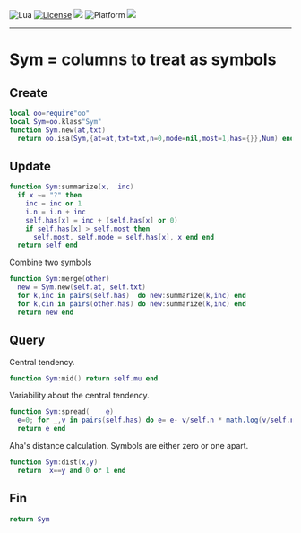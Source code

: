 
<img alt="Lua" src="https://img.shields.io/badge/lua-v5.4-blue">&nbsp;<a 
href="https://github.com/timm/keys/blob/master/LICENSE.md"><img
alt="License" src="https://img.shields.io/badge/license-unlicense-red"></a> <img
src="https://img.shields.io/badge/purpose-ai%20,%20se-blueviolet"> <img
alt="Platform" src="https://img.shields.io/badge/platform-osx%20,%20linux-lightgrey"> <a
href="https://github.com/timm/keys/actions"><img
src="https://github.com/timm/keys/actions/workflows/unit-test.yml/badge.svg"></a>

<hr>

# Sym = columns to treat as symbols
## Create

```lua
local oo=require"oo"
local Sym=oo.klass"Sym"
function Sym.new(at,txt) 
  return oo.isa(Sym,{at=at,txt=txt,n=0,mode=nil,most=1,has={}},Num) end
```
 ## Update

```lua
function Sym:summarize(x,  inc) 
  if x ~= "?" then
    inc = inc or 1
    i.n = i.n + inc
    self.has[x] = inc + (self.has[x] or 0) 
    if self.has[x] > self.most then
      self.most, self.mode = self.has[x], x end end 
  return self end
```
Combine two symbols

```lua
function Sym:merge(other)
  new = Sym.new(self.at, self.txt)
  for k,inc in pairs(self.has)  do new:summarize(k,inc) end
  for k,cin in pairs(other.has) do new:summarize(k,inc) end
  return new end
```
## Query
Central tendency.

```lua
function Sym:mid() return self.mu end 
```
Variability about the central tendency.

```lua
function Sym:spread(    e) 
  e=0; for _,v in pairs(self.has) do e= e- v/self.n * math.log(v/self.n,2) end
  return e end
```
Aha's distance calculation. Symbols are either zero or one apart.

```lua
function Sym:dist(x,y) 
  return  x==y and 0 or 1 end
```
## Fin

```lua
return Sym
```
